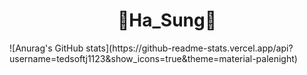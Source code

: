 

<h1 align="center"><strong>👻Ha_Sung👻</strong></h1>
![Anurag's GitHub stats](https://github-readme-stats.vercel.app/api?username=tedsoftj1123&show_icons=true&theme=material-palenight)
